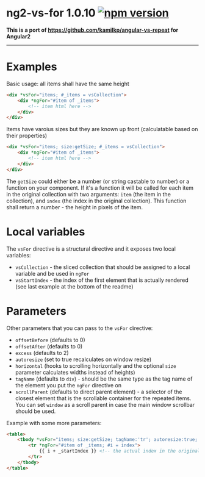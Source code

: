 ng2-vs-for 1.0.10 [![npm version](https://badge.fury.io/js/ng2-vs-for.svg)](https://badge.fury.io/js/ng2-vs-for)
===

**This is a port of https://github.com/kamilkp/angular-vs-repeat for Angular2**

---

Examples
===

Basic usage:
all items shall have the same height

```html
<div *vsFor="items; #_items = vsCollection">
    <div *ngFor="#item of _items">
        <!-- item html here -->
    </div>
</div>
```

Items have varoius sizes but they are known up front (calculatable based on their properties)

```html
<div *vsFor="items; size:getSize; #_items = vsCollection">
    <div *ngFor="#item of _items">
        <!-- item html here -->
    </div>
</div>
```

The `getSize` could either be a number (or string castable to number) or a function on your component. If it's a function it will be called for each item in the original collection with two arguments: `item` (the item in the collection), and `index` (the index in the original collection). This function shall return a number - the height in pixels of the item.

Local variables
===

The `vsFor` directive is a structural directive and it exposes two local variables:

- `vsCollection` - the sliced collection that should be assigned to a local variable and be used in `ngFor`
- `vsStartIndex` - the index of the first element that is actually rendered (see last example at the bottom of the readme)

Parameters
===

Other parameters that you can pass to the `vsFor` directive:

 - `offsetBefore` (defaults to 0)
 - `offsetAfter` (defaults to 0)
 - `excess` (defaults to 2)
 - `autoresize` (set to true recalculates on window resize)
 - `horizontal` (hooks to scrolling horizontally and the optional `size` parameter calculates widths instead of heights)
 - `tagName` (defaults to `div`) - should be the same type as the tag name of the element you put the `ngFor` directive on
 - `scrollParent` (defaults to direct parent element) - a selector of the closest element that is the scrollable container for the repeated items. You can set `window` as a scroll parent in case the main window scrollbar should be used.
 
Example with some more parameters:

```html
<table>
    <tbody *vsFor="items; size:getSize; tagName:'tr'; autoresize:true; scrollParent:'window'; excess:3; #_items = vsCollection; #_startIndex = vsStartIndex">
        <tr *ngFor="#item of _items; #i = index">
            {{ i + _startIndex }} <!-- the actual index in the original collection  -->
        </tr>
    </tbody>
</table>
```
